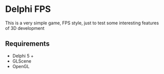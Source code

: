 # Delphi FPS

This is a very simple game, FPS style, just to test some interesting features of 3D development

## Requirements

* Delphi 5 +
* GLScene
* OpenGL